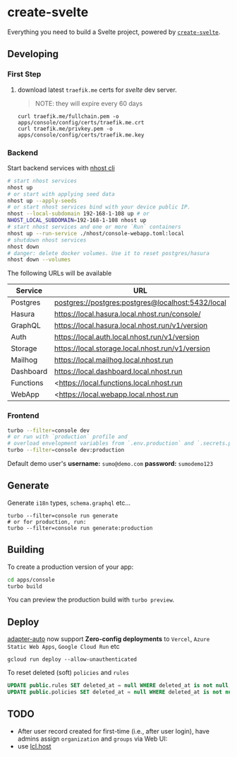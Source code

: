 # create-svelte

Everything you need to build a Svelte project, powered by [`create-svelte`](https://github.com/sveltejs/kit/tree/master/packages/create-svelte).

## Developing

### First Step

1. download latest `traefik.me` certs for _svelte_ dev server.

    > NOTE: they will expire every 60 days

    ```shell
    curl traefik.me/fullchain.pem -o apps/console/config/certs/traefik.me.crt
    curl traefik.me/privkey.pem -o apps/console/config/certs/traefik.me.key
    ```

### Backend

Start backend services with [nhost cli](../../docs/nhost.md)

```sh
# start nhost services
nhost up
# or start with applying seed data
nhost up --apply-seeds
# or start nhost services bind with your device public IP. 
nhost --local-subdomain 192-168-1-108 up # or
NHOST_LOCAL_SUBDOMAIN=192-168-1-108 nhost up 
# start nhost services and one or more `Run` containers
nhost up --run-service ./nhost/console-webapp.toml:local
# shutdown nhost services
nhost down
# danger: delete docker volumes. Use it to reset postgres/hasura
nhost down --volumes
```

The following URLs will be available

| Service   | URL                                                 |
| --------- | --------------------------------------------------- |
| Postgres  | <postgres://postgres:postgres@localhost:5432/local> |
| Hasura    | <https://local.hasura.local.nhost.run/console/>     |
| GraphQL   | <https://local.hasura.local.nhost.run/v1/version>   |
| Auth      | <https://local.auth.local.nhost.run/v1/version>     |
| Storage   | <https://local.storage.local.nhost.run/v1/version>  |
| Mailhog   | <https://local.mailhog.local.nhost.run>             |
| Dashboard | <https://local.dashboard.local.nhost.run>           |
| Functions | <<https://local.functions.local.nhost.run>          |
| WebApp    | <<https://local.webapp.local.nhost.run>             |

### Frontend

```bash
turbo --filter=console dev
# or run with `production` profile and
# overload envelopment variables from `.env.production` and `.secrets.production`
turbo --filter=console dev:production
```

Default demo user's **username:** `sumo@demo.com` **password:** `sumodemo123`

## Generate

Generate `i18n` types, `schema.graphql` etc...

```shell
turbo --filter=console run generate 
# or for production, run:
turbo --filter=console run generate:production
```

## Building

To create a production version of your app:

```bash
cd apps/console
turbo build
```

You can preview the production build with `turbo preview`.

## Deploy

[adapter-auto](https://kit.svelte.dev/docs/adapter-auto) now support **Zero-config deployments** to `Vercel`, `Azure Static Web Apps`, `Google Cloud Run` etc

```shell
gcloud run deploy --allow-unauthenticated
```

To reset deleted (soft) `policies` and `rules`

```sql
UPDATE public.rules SET deleted_at = null WHERE deleted_at is not null;
UPDATE public.policies SET deleted_at = null WHERE deleted_at is not null;
```

## TODO

- After user record created for first-time (i.e., after user login), have admins assign `organization` and `groups` via Web UI:
- use [lcl.host](https://anchor.dev/docs/lcl-host/why-lcl)
